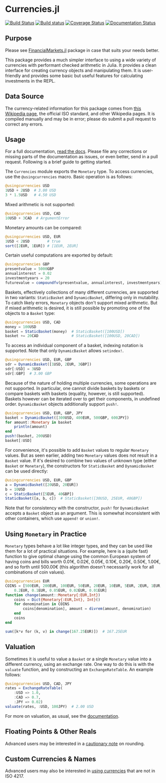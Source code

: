 # Currencies.jl

[![Build Status](https://travis-ci.org/TotalVerb/Currencies.jl.svg?branch=master)](https://travis-ci.org/TotalVerb/Currencies.jl)
[![Build status](https://ci.appveyor.com/api/projects/status/ofn6irk62gfe5v0o?svg=true)](https://ci.appveyor.com/project/TotalVerb/currencies-jl)
[![Coverage Status](https://coveralls.io/repos/TotalVerb/Currencies.jl/badge.svg?branch=master&service=github)](https://coveralls.io/github/TotalVerb/Currencies.jl?branch=master)
[![Documentation Status](https://readthedocs.org/projects/currenciesjl/badge/?version=latest)](http://currenciesjl.readthedocs.org/en/latest/?badge=latest)

## Purpose
Please see [FinancialMarkets.jl](https://github.com/imanuelcostigan/FinancialMarkets.jl) package in case that suits your needs better.

This package provides a much simpler interface to using a wide variety of currencies with performant checked arithmetic in Julia. It provides a clean interface for creating currency objects and manipulating them. It is user-friendly and provides some basic but useful features for calculating investments in the REPL.

## Data Source
The currency-related information for this package comes from [this Wikipedia page](https://en.wikipedia.org/wiki/ISO_4217#cite_note-divby5-9), the official ISO standard, and other Wikipedia pages. It is compiled manually and may be in error; please do submit a pull request to correct any errors.

## Usage
For a full documentation, [read the docs](http://currenciesjl.readthedocs.org/en/latest/). Please file any corrections or missing parts of the documentation as issues, or even better, send in a pull request. Following is a brief guide to getting started.

The `Currencies` module exports the `Monetary` type. To access currencies, use the `@usingcurrencies` macro. Basic operation is as follows:

```julia
@usingcurrencies USD
1USD + 2USD  # 3.00 USD
3 * 1.5USD   # 4.50 USD
```

Mixed arithmetic is not supported:

```julia
@usingcurrencies USD, CAD
10USD + 3CAD  # ArgumentError
```

Monetary amounts can be compared:

```julia
@usingcurrencies USD, EUR
1USD < 2USD        # true
sort([2EUR, 1EUR]) # [1EUR, 2EUR]
```

Certain useful computations are exported by default:

```julia
@usingcurrencies GBP
presentvalue = 5000GBP
annualinterest = 0.02
investmentyears = 20
futurevalue = compoundfv(presentvalue, annualinterest, investmentyears)
```

Baskets, effectively collections of many different currencies, are supported in two variants: `StaticBasket` and `DynamicBasket`, differing only in mutability. To catch likely errors, `Monetary` objects don't support mixed arithmetic. But if mixed arithmetic is desired, it is still possible by promoting one of the objects to a `Basket` type:

```julia
@usingcurrencies USD, CAD
money = 100USD
basket = StaticBasket(money)  # StaticBasket([100USD])
basket += 20CAD               # StaticBasket([100USD, 20CAD])
```

To access an individual component of a basket, indexing notation is supported. Note that only `DynamicBasket` allows `setindex!`.

```julia
@usingcurrencies USD, EUR, GBP
sdr = DynamicBasket([1USD, 2EUR, 3GBP])
sdr[:USD] = 3USD
sdr[:GBP]  # 3.00 GBP
```

Because of the nature of holding multiple currencies, some operations are not supported. In particular, one cannot divide baskets by baskets or compare baskets with baskets (equality, however, is still supported). Baskets however can be iterated over to get their components, in undefined order. `DynamicBasket` objects additionally support `push!`.

```julia
@usingcurrencies USD, EUR, GBP, JPY
basket = DynamicBasket([300USD, 400EUR, 500GBP, 600JPY])
for amount::Monetary in basket
    println(amount)
end
push!(basket, 200USD)
basket[:USD]
```

For convenience, it's possible to add `Basket` values to regular `Monetary` values. But as seen earlier, adding two `Monetary` values does not result in a `Basket` value. If it's desired to combine two values of unknown type (either `Basket` or `Monetary`), the constructors for `StaticBasket` and `DynamicBasket` can be used directly:

```julia
@usingcurrencies USD, EUR, GBP
a = DynamicBasket([20USD, 20EUR])
b = 10USD
c = StaticBasket([5EUR, 40GBP])
StaticBasket([a, b, c])  # StaticBasket([30USD, 25EUR, 40GBP])
```

Note that for consistency with the constructor, `push!` for `DynamicBasket` accepts a `Basket` object as an argument. This is somewhat inconsistent with other containers, which use `append!` or `union!`.

## Using `Monetary` in Practice
`Monetary` types behave a lot like integer types, and they can be used like them for a lot of practical situations. For example, here is a (quite fast) function to give optimal change using the common European system of having coins and bills worth 0.01€, 0.02€, 0.05€, 0.10€, 0.20€, 0.50€, 1.00€, and so forth until 500.00€ (this algorithm doesn't necessarily work for all combinations of coin values).

```julia
@usingcurrencies EUR
COINS = [500EUR, 200EUR, 100EUR, 50EUR, 20EUR, 10EUR, 5EUR, 2EUR, 1EUR, 0.5EUR,
    0.2EUR, 0.1EUR, 0.05EUR, 0.02EUR, 0.01EUR]
function change(amount::Monetary{:EUR,Int})
    coins = Dict{Monetary{:EUR,Int}, Int}()
    for denomination in COINS
        coins[denomination], amount = divrem(amount, denomination)
    end
    coins
end

sum([k*v for (k, v) in change(167.25EUR)])  # 167.25EUR
```

## Valuation
Sometimes it is useful to value a `Basket` or a single `Monetary` value into a different currency, using an exchange rate. One way to do this is with the `valuate` function, and by constructing an `ExchangeRateTable`. An example follows:

```julia
@usingcurrencies USD, CAD, JPY
rates = ExchangeRateTable(
    :USD => 1.0,
    :CAD => 0.7,
    :JPY => 0.02)
valuate(rates, :USD, 100JPY)  # 2.00 USD
```

For more on valuation, as usual, see the [documentation](http://currenciesjl.readthedocs.org/en/latest/valuation.html).

## Floating Points & Other Reals
Advanced users may be interested in a [cautionary note](http://currenciesjl.readthedocs.org/en/latest/rounding.html) on rounding.

## Custom Currencies & Names
Advanced users may also be interested in [using currencies](http://currenciesjl.readthedocs.org/en/latest/custom.html) that are not in ISO 4217.
